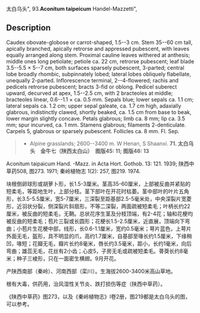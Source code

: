 太白乌头",
93.**Aconitum taipeicum** Handel-Mazzetti",

## Description
Caudex obovate-globose or carrot-shaped, 1.5--3 cm. Stem 35--60 cm tall, apically branched, apically retrorse and appressed pubescent, with leaves equally arranged along stem. Proximal cauline leaves withered at anthesis; middle ones long petiolate; petiole ca. 22 cm, retrorse pubescent; leaf blade 3.5--5.5 × 5--7 cm, both surfaces sparsely pubescent, 3-parted; central lobe broadly rhombic, subpinnately lobed; lateral lobes obliquely flabellate, unequally 2-parted. Inflorescence terminal, 2--4-flowered; rachis and pedicels retrorse pubescent; bracts 3-fid or oblong. Pedicel suberect upward, decurved at apex, 1.5--2.5 cm, with 2 bracteoles at middle; bracteoles linear, 0.6--1.1 × ca. 0.5 mm. Sepals blue; lower sepals ca. 1.1 cm; lateral sepals ca. 1.2 cm; upper sepal galeate, ca. 1.7 cm high, adaxially glabrous, indistinctly clawed, shortly beaked, ca. 1.5 cm from base to beak, lower margin slightly concave. Petals glabrous; limb ca. 8 mm; lip ca. 3.5 mm; spur incurved, ca. 1 mm. Stamens glabrous; filaments 2-denticulate. Carpels 5, glabrous or sparsely pubescent. Follicles ca. 8 mm. Fl. Sep.

> * Alpine grasslands; 2600--3400 m. W Henan, S Shaanxi.
**71. 太白乌头　金牛七（陕西太白山）　图版45: 11; 图版46: 13**

Aconitum taipaicum Hand. -Mazz. in Acta Hort. Gothob. 13: 121. 1939; 陕西中草药508, 图273. 1971; 秦岭植物志 1(2): 257, 图219. 1974.

块根倒卵球形或胡萝卜形，长1.5-3厘米。茎高35-60厘米，上部被反曲并紧贴的短柔毛，等距地生叶，上部分枝。茎下部叶在开花时枯萎。茎中部叶的叶片五角形，长3.5-5.5厘米，宽5-7厘米，三深裂至距基部2.5-5毫米处，中央深裂片宽菱形，近羽状分裂，侧深裂片斜扇形，不等二深裂，两面疏被短柔毛；叶柄长约22厘米，被反曲的短柔毛，无鞘。总状花序生茎及分枝顶端，有2-4花；轴和花梗均被反曲的短柔毛；苞片三裂或长圆形；花梗长1.5-2.5厘米，近直展，顶端向下弯曲；小苞片生花梗中部，线形，长0.6-1.1厘米，宽约0.5毫米；萼片蓝色，上萼片外面无毛，盔形，具不明显的爪，高约1.7厘米，自基部至喙长约1.5厘米，下缘稍凹，喙短；花瓣无毛，瓣片长约8毫米，唇长约3.5毫米，距小，长约1毫米，向后弯曲；雄蕊无毛，花丝有2小齿；心皮5，子房无毛或疏被短柔毛。蓇葖长约8毫米；种子三棱形，只在一面密生横翅。9月开花。

产陕西南部（秦岭）、河南西部（栾川）。生海拔2600-3400米高山草地。

根有大毒，供药用，治风湿性关节炎、跌打损伤等症（陕西中草药）。

《陕西中草药》图273，以及《秦岭植物志》l卷2册，图219都是太白乌头的图，可以参考。
